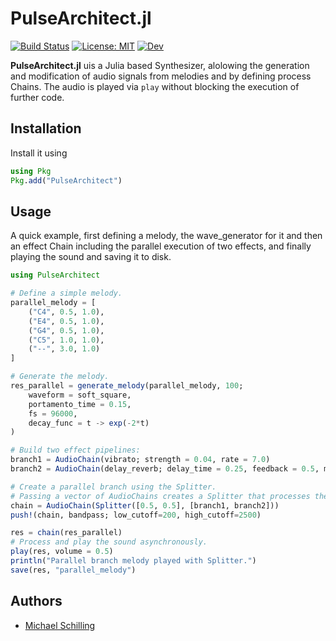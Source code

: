 # PulseArchitect.jl

[![Build Status](https://github.com/Ntropic/PulseArchitect.jl/actions/workflows/CI.yml/badge.svg?branch=main)](https://github.com/Ntropic/PulseArchitect.jl/actions/workflows/CI.yml?query=branch%3Amain)
[![License: MIT](https://img.shields.io/badge/License-MIT-yellow.svg)](https://opensource.org/licenses/MIT)
[![Dev](https://img.shields.io/badge/docs-dev-blue.svg)](https://Ntropic.github.io/PulseArchitect.jl/dev/)

**PulseArchitect.jl** uis a Julia based Synthesizer, alolowing the generation and modification of audio signals from melodies and by defining process Chains. 
The audio is played via `play` without blocking the execution of further code. 

## Installation
Install it using 
```julia
using Pkg
Pkg.add("PulseArchitect")
```

## Usage 
A quick example, first defining a melody, the wave_generator for it and then an effect Chain including the parallel execution of two effects, 
and finally playing the sound and saving it to disk.

```julia
using PulseArchitect

# Define a simple melody.
parallel_melody = [
    ("C4", 0.5, 1.0),
    ("E4", 0.5, 1.0),
    ("G4", 0.5, 1.0),
    ("C5", 1.0, 1.0),
    ("--", 3.0, 1.0)
]

# Generate the melody.
res_parallel = generate_melody(parallel_melody, 100;
    waveform = soft_square,
    portamento_time = 0.15,
    fs = 96000,
    decay_func = t -> exp(-2*t)
)

# Build two effect pipelines:
branch1 = AudioChain(vibrato; strength = 0.04, rate = 7.0)
branch2 = AudioChain(delay_reverb; delay_time = 0.25, feedback = 0.5, mix = 0.7)

# Create a parallel branch using the Splitter.
# Passing a vector of AudioChains creates a Splitter that processes the input in parallel.
chain = AudioChain(Splitter([0.5, 0.5], [branch1, branch2]))
push!(chain, bandpass; low_cutoff=200, high_cutoff=2500)

res = chain(res_parallel)
# Process and play the sound asynchronously.
play(res, volume = 0.5)
println("Parallel branch melody played with Splitter.")
save(res, "parallel_melody")
```

## Authors
- [Michael Schilling](https://github.com/Ntropic)
